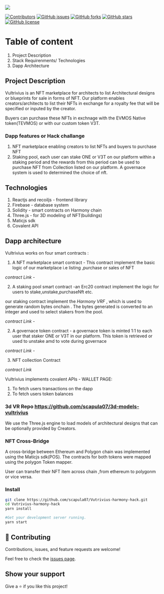 <!-- PROJECT SHIELDS -->
<!--
*** I'm using markdown "reference style" links for readability.
*** Reference links are enclosed in brackets [ ] instead of parentheses ( ).
*** See the bottom of this document for the declaration of the reference variables
*** for contributors-url, forks-url, etc. This is an optional, concise syntax you may use.
*** https://www.markdownguide.org/basic-syntax/#reference-style-links
-->

![](https://img.shields.io/badge/Hackathon-blueviolet)

[![Contributors][contributors-shield]][contributors-url]
[![GitHub issues][issues-shield]][issues-url]
[![GitHub forks][forks-shield]][forks-url]
[![GitHub stars][star-shield]][star-url]
[![GitHub license][license-shield]][license-url]


# Table of content

1. Project Description
1. Stack Requirenments/ Technologies
1. Dapp Architecture


## Project Description

Vultrivius is an NFT marketplace for architects to list Architectural designs or blueprints for sale in forms of NFT. Our platform enables creators/architects to list their NFTs in exchange for a royalty fee that will be specified or inputed by the creator.

Buyers can purchase these NFTs in exchnage with the EVMOS Native token(TEVMOS) or with our custom token V3T.

### Dapp features or Hack challange

1. NFT marketplace enabling creators to list NFTs and buyers to purchase NFT
1. Staking pool, each user can stake ONE or V3T on our platform within a staking period and the rewards from this period can be used to purchase NFT from Collection listed on our platform. A governace system is used to determined the choice of nft.

## Technologies 

1. Reactjs and recoiljs - frontend library
1. Firebase - database system
1. Solidity - smart contracts on Harmony chain
1. Three.js - for 3D modeling of NFT(buildings)
1. Maticjs sdk
1. Covalent API

## Dapp architecture

Vultrivius works on four smart contracts :

1. A NFT marketplace smart contract - This contract implement the basic logic of our marketplace i.e listing ,purchase or sales of NFT

 *contract Link* -



2. A staking pool smart contract -an Erc20 contract implement the logic for users to stake,unstake,purchaseNft etc.

 our staking contract implement the *Harmony VRF* , which is used to generate random bytes onchain . The bytes generated is converted to an integer and used to select stakers from the pool.
 
  *contract Link* -
  
2. A governace token contract - a governace token is minted 1:1 to each user that staker ONE or V3T in our platform. This token is retrieved or used to unstake amd to vote during governace


 *contract Link* -
 

3. NFT collection Contract


 *contract Link* 
 
 
Vultrivius implements covalent APIs  - WALLET PAGE:

1. To fetch users transactions on the dapp
1. To fetch users token balances

### 3d VR  Repo <https://github.com/scapula07/3d-models-vultrivius>
   We use the Three.js engine to load models of architectural designs that can be optionally provided by Creators.

### NFT Cross-Bridge 

A cross-bridge between Ethereum and Polygon chain was implemented using the Maticjs sdk(POS). The contracts for both tokens were mapped using the polygon Token mapper.

User can transfer their NFT item across chain ,from ethereum to polygonm or vice versa.


### Install
```bash
git clone https://github.com/scapula07/Vutrivius-harmony-hack.git
cd Vutrivius-harmony-hack
yarn install

#Get your development server running.
yarn start
```

## 🤝 Contributing

Contributions, issues, and feature requests are welcome!

Feel free to check the [issues page](../../issues/).

## Show your support

Give a ⭐ if you like this project!


[contributors-shield]: https://img.shields.io/github/contributors/scapula07/Vutrivius-harmony-hack?style=for-the-badge
[contributors-url]: https://github.com/scapula07/Vutrivius-harmony-hack/graphs/contributors
[issues-shield]: https://img.shields.io/github/issues/scapula07/Vutrivius-harmony-hack?style=for-the-badge
[issues-url]: https://github.com/scapula07/Vutrivius-harmony-hack/issues
[forks-shield]: https://img.shields.io/github/forks/scapula07/Vutrivius-harmony-hack?style=for-the-badge
[forks-url]: https://github.com/scapula07/Vutrivius-harmony-hack/network
[star-shield]: https://img.shields.io/github/stars/scapula07/Vutrivius-harmony-hack?style=for-the-badge
[star-url]: https://github.com/scapula07/Vutrivius-harmony-hack/stargazers
[license-shield]: https://img.shields.io/github/license/scapula07/Vutrivius-harmony-hack?style=for-the-badge
[license-url]: hhttps://github.com/scapula07/Vutrivius-harmony-hack/blob/master/License

